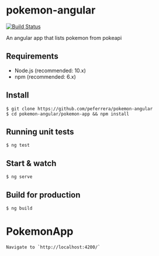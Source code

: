 # pokemon-angular

[![Build Status](https://travis-ci.org/peferrera/pokemon-angular.svg?branch=master)](https://travis-ci.org/peferrera/pokemon-angular)

An angular app that lists pokemon from pokeapi

## Requirements

- Node.js (recommended: 10.x)
- npm (recommended: 6.x)

## Install

    $ git clone https://github.com/peferrera/pokemon-angular
    $ cd pokemon-angular/pokemon-app && npm install

## Running unit tests

    $ ng test

## Start & watch

    $ ng serve

## Build for production

    $ ng build
# PokemonApp

    Navigate to `http://localhost:4200/`

